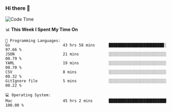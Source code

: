 ### Hi there 👋

<!--
**CrazyCollin/crazycollin** is a ✨ _special_ ✨ repository because its `README.md` (this file) appears on your GitHub profile.

Here are some ideas to get you started:

- 🔭 I’m currently working on ...
- 🌱 I’m currently learning ...
- 👯 I’m looking to collaborate on ...
- 🤔 I’m looking for help with ...
- 💬 Ask me about ...
- 📫 How to reach me: ...
- 😄 Pronouns: ...
- ⚡ Fun fact: ...
-->

<!--START_SECTION:waka-->
![Code Time](http://img.shields.io/badge/Code%20Time-2%2C957%20hrs%207%20mins-blue)

📊 **This Week I Spent My Time On** 

```text
💬 Programming Languages: 
Go                       43 hrs 58 mins      ████████████████████████░   97.66 % 
JSON                     21 mins             ░░░░░░░░░░░░░░░░░░░░░░░░░   00.79 % 
YAML                     19 mins             ░░░░░░░░░░░░░░░░░░░░░░░░░   00.70 % 
CSV                      8 mins              ░░░░░░░░░░░░░░░░░░░░░░░░░   00.32 % 
GitIgnore file           5 mins              ░░░░░░░░░░░░░░░░░░░░░░░░░   00.22 % 

💻 Operating System: 
Mac                      45 hrs 2 mins       █████████████████████████   100.00 % 
```


<!--END_SECTION:waka-->
